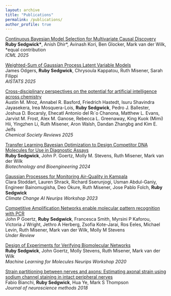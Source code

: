 ```yaml
---
layout: archive
title: "Publications"
permalink: /publications/
author_profile: true
---
```


[Continuous Bayesian Model Selection for Multivariate Causal Discovery](https://arxiv.org/abs/2411.10154) \
**Ruby Sedgwick\***, Anish Dhir\*, Avinash Kori, Ben Glocker, Mark van der Wilk, \*equal contribution  \
_ICML 2025_

[Weighted-Sum of Gaussian Process Latent Variable Models](https://arxiv.org/abs/2402.09122) \
James Odgers, **Ruby Sedgwick**, Chrysoula Kappatou, Ruth Misener, Sarah Filippi \
_AISTATS 2025_

[Cross-disciplinary perspectives on the potential for artificial intelligence across chemistry](https://pubs.rsc.org/en/content/articlelanding/2025/cs/d5cs00146c) \
Austin M. Mroz, Annabel R. Basford, Friedrich Hastedt, Isuru Shavindra Jayasekera, Irea Mosquera-Lois, **Ruby Sedgwick**, Pedro J. Ballester, Joshua D. Bocarsly, Ehecatl Antonio del Rı´o Chanona, Matthew L. Evans, Jarvist M. Frost, Alex M. Ganose, Rebecca L. Greenaway, King Kuok (Mimi) Hii, Yingzhen Li, Ruth Misener, Aron Walsh, Dandan Zhangbg and Kim E. Jelfs \
_Chemical Society Reviews 2025_

[Transfer Learning Bayesian Optimization to Design Competitor DNA Molecules for Use in Diagnostic Assays](http://doi.org/10.1002/bit.28854) \
**Ruby Sedgwick**, John P. Goertz, Molly M. Stevens, Ruth Misener, Mark van der Wilk \
_Biotechnology and Bioengineering 2024_

[Gaussian Processes for Monitoring Air-Quality in Kampala](https://arxiv.org/abs/2311.16625) \
Clara Stoddart, Lauren Shrack, Richard Sserunjogi, Usman Abdul-Ganiy, Engineer Bainomugisha, Deo Okure, Ruth Misener, Jose Pablo Folch, **Ruby Sedgwick** \
_Climate Change AI Neurips Workshop 2023_

[Competitive Amplification Networks enable molecular pattern recognition with PCR](https://www.biorxiv.org/content/10.1101/2023.06.29.546934.abstract) \
John P Goertz, **Ruby Sedgwick**, Francesca Smith, Myrsini P Kaforou, Victoria J Wright, Jethro A Herberg, Zsofia Kote-Jarai, Ros Eeles, Michael Levin, Ruth Misener, Mark van der Wilk, Molly M Stevens \
_Under Review_

[Design of Experiments for Verifying Biomolecular Networks](https://arxiv.org/pdf/2011.10575) \
**Ruby Sedgwick**, John Goertz, Molly Stevens, Ruth Misener, Mark van der Wilk \
_Machine Learning for Molecules Neurips Workshop 2020_


[Strain partitioning between nerves and axons: Estimating axonal strain using sodium channel staining in intact peripheral nerves](https://www.sciencedirect.com/science/article/pii/S0165027018302371) \
Fabio Bianchi, **Ruby Sedgwick**, Hua Ye, Mark S Thompson \
_Journal of neuroscience methods 2018_
